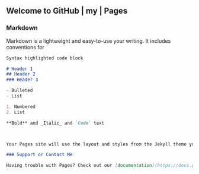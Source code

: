 ## Welcome to GitHub | my | Pages



### Markdown

Markdown is a lightweight and easy-to-use your writing. It includes conventions for

```markdown
Syntax highlighted code block

# Header 1
## Header 2
### Header 3

- Bulleted
- List

1. Numbered
2. List

**Bold** and _Italic_ and `Code` text



Your Pages site will use the layout and styles from the Jekyll theme you have selected in your [repository settings](https://github.com/yenkr/tsx.github.io/settings/pages). The name of this theme is saved in the Jekyll `_config.yml` configuration file.

### Support or Contact Me 

Having trouble with Pages? Check out our [documentation](https://docs.github.com/categories/github-pages-basics/) or [contact support](https://support.github.com/contact) and we’ll help you sort it out.
